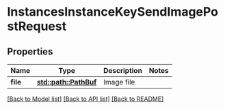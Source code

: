 # InstancesInstanceKeySendImagePostRequest

## Properties

Name | Type | Description | Notes
------------ | ------------- | ------------- | -------------
**file** | [**std::path::PathBuf**](std::path::PathBuf.md) | Image file | 

[[Back to Model list]](../README.md#documentation-for-models) [[Back to API list]](../README.md#documentation-for-api-endpoints) [[Back to README]](../README.md)


